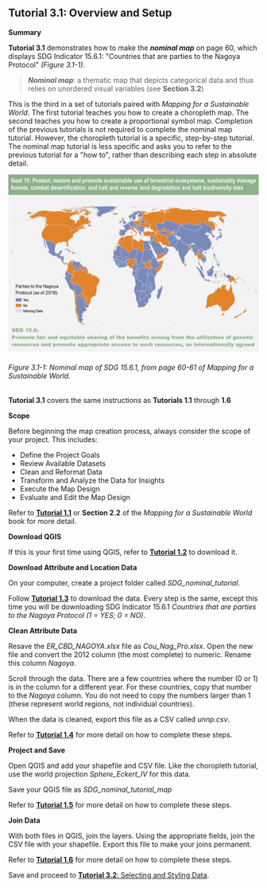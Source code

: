 ## Tutorial 3.1: Overview and Setup

**Summary**

**Tutorial 3.1** demonstrates how to make the ***nominal map*** on page 60, which displays SDG Indicator 15.6.1: "Countries that are parties to the Nagoya Protocol" *(Figure 3.1-1)*.

> ***Nominal map***: a thematic map that depicts categorical data and thus relies on unordered visual variables (see **Section 3.2**)

This is the third in a set of tutorials paired with *Mapping for a Sustainable World*. The first tutorial teaches you how to create a choropleth map. The second teaches you how to create a proportional symbol map. Completion of the previous tutorials is not required to complete the nominal map tutorial. However, the choropleth tutorial is a specific, step-by-step tutorial. The nominal map tutorial is less specific and asks you to refer to the previous tutorial for a "how to", rather than describing each step in absolute detail.

![](3.1_nominal_setup_images/image_0.png)

###### Figure 3.1-1: Nominal map of SDG 15.6.1, from page 60-61 of *Mapping for a Sustainable World*.

**Tutorial 3.1** covers the same instructions as **Tutorials 1.1** through **1.6**

**Scope**

Before beginning the map creation process, always consider the scope of your project. This includes: 

* Define the Project Goals
* Review Available Datasets
* Clean and Reformat Data
* Transform and Analyze the Data for Insights
* Execute the Map Design
* Evaluate and Edit the Map Design

Refer to [**Tutorial 1.1**](/1_Choropleth/1.1_Scope.md) or **Section 2.2** of the *Mapping for a Sustainable World* book for more detail.

**Download QGIS**

If this is your first time using QGIS, refer to [**Tutorial 1.2**](/1_Choropleth/1.2_Download_QGIS.md) to download it.

**Download Attribute and Location Data**

On your computer, create a project folder called *SDG_nominal_tutorial*. 

Follow [**Tutorial 1.3**](/1_Choropleth/1.3_Download_Data.md) to download the data. Every step is the same, except this time you will be downloading SDG Indicator 15.6.1 *Countries that are parties to the Nagoya Protocol (1 = YES; 0 = NO)*. 

**Clean Attribute Data**

Resave the *ER_CBD_NAGOYA.xlsx* file as *Cou_Nag_Pro.xlsx*. Open the new file and convert the 2012 column (the most complete) to numeric. Rename this column *Nagoya*. 

Scroll through the data. There are a few countries where the number (0 or 1) is in the column for a different year. For these countries, copy that number to the *Nagoya* column. You do not need to copy the numbers larger than 1 (these represent world regions, not individual countries).

When the data is cleaned, export this file as a CSV called *unnp.csv*.

Refer to [**Tutorial 1.4**](/1_Choropleth/1.4_Clean_Data.md) for more detail on how to complete these steps.

**Project and Save**

Open QGIS and add your shapefile and CSV file. Like the choropleth tutorial, use the world projection *Sphere_Eckert_IV* for this data.

Save your QGIS file as *SDG_nominal_tutorial_map*

Refer to [**Tutorial 1.5**](/1_Choropleth/1.5_Project_and_Save.md) for more detail on how to complete these steps.

**Join Data**

With both files in QGIS, join the layers. Using the appropriate fields, join the CSV file with your shapefile. Export this file to make your joins permanent. 

Refer to [**Tutorial 1.6**](/1_Choropleth/1.6_Add_Data.md) for more detail on how to complete these steps.

Save and proceed to [**Tutorial 3.2**: Selecting and Styling Data](/3_Nominal/3.2_select_and_style.md).

